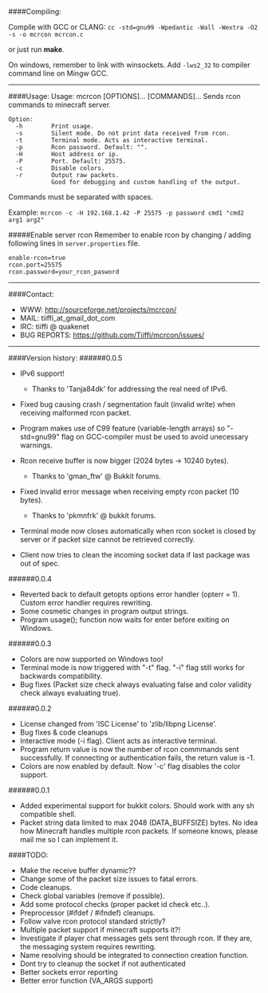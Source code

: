 ####Compiling:

Compile with GCC or CLANG:
```cc -std=gnu99 -Wpedantic -Wall -Wextra -O2 -s -o mcrcon mcrcon.c```

or just run **make**.

On windows, remember to link with winsockets.
Add ```-lws2_32``` to compiler command line on Mingw GCC.

---

####Usage:
Usage: mcrcon [OPTIONS]... [COMMANDS]...
Sends rcon commands to minecraft server.

```
Option:
  -h		Print usage.
  -s		Silent mode. Do not print data received from rcon.
  -t		Terminal mode. Acts as interactive terminal.
  -p		Rcon password. Default: "".
  -H		Host address or ip.
  -P		Port. Default: 25575.
  -c		Disable colors.
  -r		Output raw packets.
		    Good for debugging and custom handling of the output.
```
Commands must be separated with spaces.

Example:
  ```mcrcon -c -H 192.168.1.42 -P 25575 -p password cmd1 "cmd2 arg1 arg2"```

#####Enable server rcon
Remember to enable rcon by changing / adding following lines in ```server.properties``` file.
```
enable-rcon=true
rcon.port=25575
rcon.password=your_rcon_pasword
```

---

####Contact:

* WWW:            http://sourceforge.net/projects/mcrcon/
* MAIL:           tiiffi_at_gmail_dot_com
* IRC:            tiiffi @ quakenet
* BUG REPORTS:    https://github.com/Tiiffi/mcrcon/issues/

---

####Version history:
######0.0.5
  - IPv6 support!
     * Thanks to 'Tanja84dk' for addressing the real need of IPv6.

  - Fixed bug causing crash / segmentation fault (invalid write) when receiving malformed rcon packet.

  - Program makes use of C99 feature (variable-length arrays) so "-std=gnu99" flag on
    GCC-compiler must be used to avoid unecessary warnings.

  - Rcon receive buffer is now bigger (2024 bytes -> 10240 bytes).
     * Thanks to 'gman_ftw' @ Bukkit forums.

  - Fixed invalid error message when receiving empty rcon packet (10 bytes).
     * Thanks to 'pkmnfrk' @ bukkit forums.

  - Terminal mode now closes automatically when rcon socket is closed by server
    or if packet size cannot be retrieved correctly.

  - Client now tries to clean the incoming socket data if last package was out of spec.

######0.0.4
  - Reverted back to default getopts options error handler (opterr = 1).
    Custom error handler requires rewriting.
  - Some cosmetic changes in program output strings.
  - Program usage(); function now waits for enter before exiting on Windows.

######0.0.3
  - Colors are now supported on Windows too!
  - Terminal mode is now triggered with "-t" flag. "-i" flag still works for
    backwards compatibility.
  - Bug fixes (Packet size check always evaluating false and color validity
    check always evaluating true).

######0.0.2
  - License changed from 'ISC License' to 'zlib/libpng License'.
  - Bug fixes & code cleanups
  - Interactive mode (-i flag). Client acts as interactive terminal.
  - Program return value is now the number of rcon commmands sent successfully.
    If connecting or authentication fails, the return value is -1.
  - Colors are now enabled by default. Now '-c' flag disables the color support.

######0.0.1
  - Added experimental support for bukkit colors.
    Should work with any sh compatible shell.
  - Packet string data limited to max 2048 (DATA_BUFFSIZE) bytes.
    No idea how Minecraft handles multiple rcon packets.
    If someone knows, please mail me so I can implement it.

####TODO:
  - Make the receive buffer dynamic??
  - Change some of the packet size issues to fatal errors.
  - Code cleanups.
  - Check global variables (remove if possible).
  - Add some protocol checks (proper packet id check etc..).
  - Preprocessor (#ifdef / #ifndef) cleanups.
  - Follow valve rcon protocol standard strictly?
  - Multiple packet support if minecraft supports it?!
  - Investigate if player chat messages gets sent through rcon.
    If they are, the messaging system requires rewriting.
  - Name resolving should be integrated to connection creation function.
  - Dont try to cleanup the socket if not authenticated
  - Better sockets error reporting
  - Better error function (VA_ARGS support)
